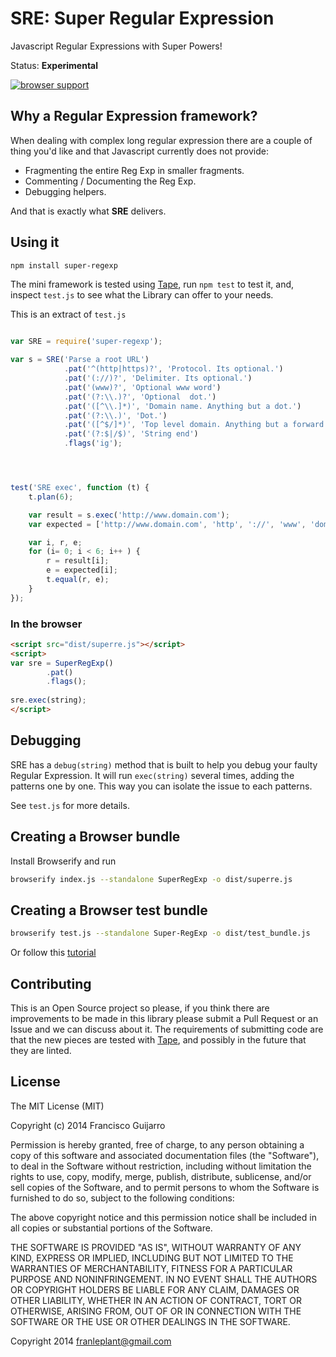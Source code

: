 SRE: Super Regular Expression
=============================

Javascript Regular Expressions with Super Powers!


Status: **Experimental**

[![browser support](https://ci.testling.com/franleplant/superregularexpression.png)](https://ci.testling.com/franleplant/superregularexpression)

## Why a Regular Expression framework?

When dealing with complex long regular expression there
are a couple of thing you'd like and that Javascript currently
does not provide:


- Fragmenting the entire Reg Exp in smaller fragments.
- Commenting / Documenting the Reg Exp.
- Debugging helpers.


And that is exactly what **SRE** delivers.



## Using it

```bash
npm install super-regexp
```

The mini framework is tested using [Tape][1], run `npm test` to test it,
and, inspect `test.js` to see what the Library can offer to your needs.


This is an extract of `test.js`

```javascript

var SRE = require('super-regexp');

var s = SRE('Parse a root URL')
			.pat('^(http|https)?', 'Protocol. Its optional.')
			.pat('(://)?', 'Delimiter. Its optional.')
			.pat('(www)?', 'Optional www word')
			.pat('(?:\\.)?', 'Optional  dot.')
			.pat('([^\\.]*)', 'Domain name. Anything but a dot.')
			.pat('(?:\\.)', 'Dot.')
			.pat('([^$/]*)', 'Top level domain. Anything but a forward slash or the end of the string')
			.pat('(?:$|/$)', 'String end')
			.flags('ig');




test('SRE exec', function (t) {
    t.plan(6);

	var result = s.exec('http://www.domain.com');
	var expected = ['http://www.domain.com', 'http', '://', 'www', 'domain', 'com'];

    var i, r, e;
    for (i= 0; i < 6; i++ ) {
    	r = result[i];
    	e = expected[i];
    	t.equal(r, e);
    }
});


```

### In the browser

```html
<script src="dist/superre.js"></script>
<script>
var sre = SuperRegExp()
		.pat()
		.flags();
		
sre.exec(string);
</script>
```


## Debugging

SRE has a `debug(string)` method that is built to help you debug
your faulty Regular Expression.
It will run `exec(string)` several times, adding the patterns one by one.
This way you can isolate the issue to each patterns.

See `test.js` for more details.


## Creating a Browser bundle

Install Browserify and run

```bash
browserify index.js --standalone SuperRegExp -o dist/superre.js
```

## Creating a Browser test bundle


```bash
browserify test.js --standalone Super-RegExp -o dist/test_bundle.js
```

Or follow this [tutorial](https://ci.testling.com/guide/quick_start)

## Contributing

This is an Open Source project so please, if you think there are improvements to be
made in this library please submit a Pull Request or an Issue and we can discuss about it.
The requirements of submitting code are that the new pieces are tested with [Tape][1], and possibly in the future
that they are linted.



## License

The MIT License (MIT)

Copyright (c) 2014 Francisco Guijarro

Permission is hereby granted, free of charge, to any person obtaining a copy
of this software and associated documentation files (the "Software"), to deal
in the Software without restriction, including without limitation the rights
to use, copy, modify, merge, publish, distribute, sublicense, and/or sell
copies of the Software, and to permit persons to whom the Software is
furnished to do so, subject to the following conditions:

The above copyright notice and this permission notice shall be included in all
copies or substantial portions of the Software.

THE SOFTWARE IS PROVIDED "AS IS", WITHOUT WARRANTY OF ANY KIND, EXPRESS OR
IMPLIED, INCLUDING BUT NOT LIMITED TO THE WARRANTIES OF MERCHANTABILITY,
FITNESS FOR A PARTICULAR PURPOSE AND NONINFRINGEMENT. IN NO EVENT SHALL THE
AUTHORS OR COPYRIGHT HOLDERS BE LIABLE FOR ANY CLAIM, DAMAGES OR OTHER
LIABILITY, WHETHER IN AN ACTION OF CONTRACT, TORT OR OTHERWISE, ARISING FROM,
OUT OF OR IN CONNECTION WITH THE SOFTWARE OR THE USE OR OTHER DEALINGS IN THE
SOFTWARE.




Copyright 2014 franleplant@gmail.com


[1]: https://www.npmjs.org/package/tape
